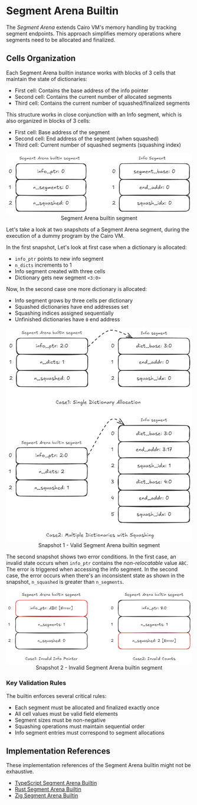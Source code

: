 # Segment Arena Builtin

The _Segment Arena_ extends Cairo VM's memory handling by tracking segment endpoints. This approach simplifies memory operations where segments need to be allocated and finalized.

## Cells Organization

Each Segment Arena builtin instance works with blocks of 3 cells that maintain the state of dictionaries:

- First cell: Contains the base address of the info pointer
- Second cell: Contains the current number of allocated segments
- Third cell: Contains the current number of squashed/finalized segments

This structure works in close conjunction with an Info segment, which is also organized in blocks of 3 cells:

- First cell: Base address of the segment
- Second cell: End address of the segment (when squashed)
- Third cell: Current number of squashed segments (squashing index)

<div align="center">
  <img src="segment-arena.png" alt="segment arena builtin segment"/>
</div>
<div align="center">
  <span class="caption">Segment Arena builtin segment</span>
</div>

Let's take a look at two snapshots of a Segment Arena segment,
during the execution of a dummy program by the Cairo VM.

In the first snapshot, Let's look at first case when a dictionary is allocated:
- `info_ptr` points to new info segment
- `n_dicts` increments to 1
- Info segment created with three cells
- Dictionary gets new segment `<3:0>`

Now, In the second case one more dictionary is allocated:
- Info segment grows by three cells per dictionary
- Squashed dictionaries have end addresses set
- Squashing indices assigned sequentially
- Unfinished dictionaries have `0` end address

<div align="center">
  <img src="segment-arena-valid.png" alt="valid segment arena builtin segment"/>
</div>
<div align="center">
  <span class="caption">Snapshot 1 - Valid Segment Arena builtin segment</span>
</div>

The second snapshot shows two error conditions. In the first case, an invalid state occurs when `info_ptr` contains the _non-relocatable_ value `ABC`. The error is triggered when accessing the info segment. In the second case, the error occurs when there's an inconsistent state as shown in the snapshot, `n_squashed` is greater than `n_segments`.

<div align="center">
  <img src="segment-arena-error.png" alt="invalid segment arena builtin segment"/>
</div>
<div align="center">
  <span class="caption">Snapshot 2 - Invalid Segment Arena builtin segment</span>
</div>

### Key Validation Rules

The builtin enforces several critical rules:

- Each segment must be allocated and finalized exactly once
- All cell values must be valid field elements
- Segment sizes must be non-negative
- Squashing operations must maintain sequential order
- Info segment entries must correspond to segment allocations

## Implementation References

These implementation references of the Segment Arena builtin might not be exhaustive.

- [TypeScript Segment Arena Builtin](https://github.com/kkrt-labs/cairo-vm-ts/blob/58fd07d81cff4a4bb45c30ab99976ba66f0576ad/src/builtins/segmentArena.ts)
- [Rust Segment Arena Builtin](https://github.com/lambdaclass/cairo-vm/blob/41476335884bf600b62995f0c005be7d384eaec5/vm/src/vm/runners/builtin_runner/segment_arena.rs)
- [Zig Segment Arena Builtin](https://github.com/keep-starknet-strange/ziggy-starkdust/blob/55d83e61968336f6be93486d7acf8530ba868d7e/src/vm/builtins/builtin_runner/segment_arena.zig)